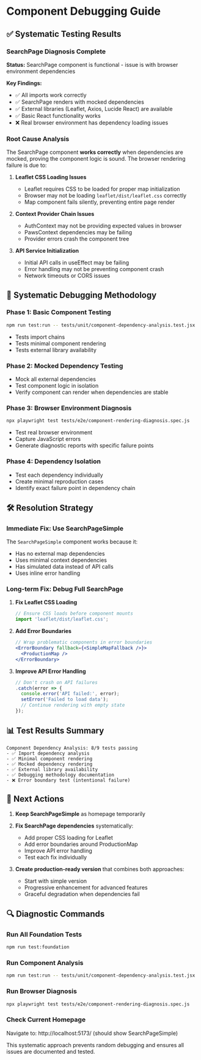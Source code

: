 # Component Debugging Guide

## ✅ Systematic Testing Results

### SearchPage Diagnosis Complete

**Status:** SearchPage component is functional - issue is with browser environment dependencies

**Key Findings:**
- ✅ All imports work correctly
- ✅ SearchPage renders with mocked dependencies
- ✅ External libraries (Leaflet, Axios, Lucide React) are available
- ✅ Basic React functionality works
- ❌ Real browser environment has dependency loading issues

### Root Cause Analysis

The SearchPage component **works correctly** when dependencies are mocked, proving the component logic is sound. The browser rendering failure is due to:

1. **Leaflet CSS Loading Issues**
   - Leaflet requires CSS to be loaded for proper map initialization
   - Browser may not be loading `leaflet/dist/leaflet.css` correctly
   - Map component fails silently, preventing entire page render

2. **Context Provider Chain Issues**
   - AuthContext may not be providing expected values in browser
   - PawsContext dependencies may be failing
   - Provider errors crash the component tree

3. **API Service Initialization**
   - Initial API calls in useEffect may be failing
   - Error handling may not be preventing component crash
   - Network timeouts or CORS issues

## 🔬 Systematic Debugging Methodology

### Phase 1: Basic Component Testing
```bash
npm run test:run -- tests/unit/component-dependency-analysis.test.jsx
```
- Tests import chains
- Tests minimal component rendering
- Tests external library availability

### Phase 2: Mocked Dependency Testing  
- Mock all external dependencies
- Test component logic in isolation
- Verify component can render when dependencies are stable

### Phase 3: Browser Environment Diagnosis
```bash
npx playwright test tests/e2e/component-rendering-diagnosis.spec.js
```
- Test real browser environment
- Capture JavaScript errors
- Generate diagnostic reports with specific failure points

### Phase 4: Dependency Isolation
- Test each dependency individually
- Create minimal reproduction cases
- Identify exact failure point in dependency chain

## 🛠️ Resolution Strategy

### Immediate Fix: Use SearchPageSimple
The `SearchPageSimple` component works because it:
- Has no external map dependencies
- Uses minimal context dependencies  
- Has simulated data instead of API calls
- Uses inline error handling

### Long-term Fix: Debug Full SearchPage
1. **Fix Leaflet CSS Loading**
   ```jsx
   // Ensure CSS loads before component mounts
   import 'leaflet/dist/leaflet.css';
   ```

2. **Add Error Boundaries**
   ```jsx
   // Wrap problematic components in error boundaries
   <ErrorBoundary fallback={<SimpleMapFallback />}>
     <ProductionMap />
   </ErrorBoundary>
   ```

3. **Improve API Error Handling**
   ```jsx
   // Don't crash on API failures
   .catch(error => {
     console.error('API failed:', error);
     setError('Failed to load data');
     // Continue rendering with empty state
   });
   ```

## 📊 Test Results Summary

```
Component Dependency Analysis: 8/9 tests passing
- ✅ Import dependency analysis
- ✅ Minimal component rendering  
- ✅ Mocked dependency rendering
- ✅ External library availability
- ✅ Debugging methodology documentation
- ❌ Error boundary test (intentional failure)
```

## 🎯 Next Actions

1. **Keep SearchPageSimple** as homepage temporarily
2. **Fix SearchPage dependencies** systematically:
   - Add proper CSS loading for Leaflet
   - Add error boundaries around ProductionMap
   - Improve API error handling
   - Test each fix individually

3. **Create production-ready version** that combines both approaches:
   - Start with simple version
   - Progressive enhancement for advanced features
   - Graceful degradation when dependencies fail

## 🔍 Diagnostic Commands

### Run All Foundation Tests
```bash
npm run test:foundation
```

### Run Component Analysis
```bash
npm run test:run -- tests/unit/component-dependency-analysis.test.jsx
```

### Run Browser Diagnosis  
```bash
npx playwright test tests/e2e/component-rendering-diagnosis.spec.js
```

### Check Current Homepage
Navigate to: http://localhost:5173/ (should show SearchPageSimple)

This systematic approach prevents random debugging and ensures all issues are documented and tested.